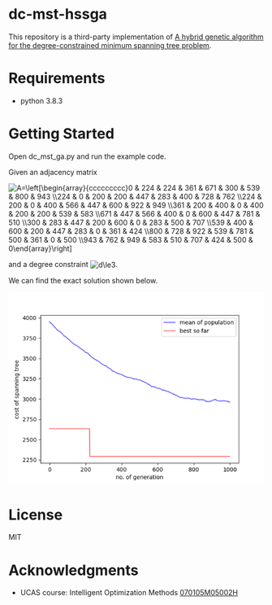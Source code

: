 # dc-mst-hssga

This repository is a third-party implementation of [A hybrid genetic algorithm for the degree-constrained minimum spanning tree problem](https://doi.org/10.1007/S00500-019-04051-X).

# Requirements

- python 3.8.3

# Getting Started

Open dc_mst_ga.py and run the example code.

Given an adjacency matrix

<img src="http://www.sciweavers.org/tex2img.php?eq=A%3D%5Cleft%5B%5Cbegin%7Barray%7D%7Bccccccccc%7D%0A0%20%26%20224%20%26%20224%20%26%20361%20%26%20671%20%26%20300%20%26%20539%20%26%20800%20%26%20943%20%5C%5C%0A224%20%26%200%20%26%20200%20%26%20200%20%26%20447%20%26%20283%20%26%20400%20%26%20728%20%26%20762%20%5C%5C%0A224%20%26%20200%20%26%200%20%26%20400%20%26%20566%20%26%20447%20%26%20600%20%26%20922%20%26%20949%20%5C%5C%0A361%20%26%20200%20%26%20400%20%26%200%20%26%20400%20%26%20200%20%26%20200%20%26%20539%20%26%20583%20%5C%5C%0A671%20%26%20447%20%26%20566%20%26%20400%20%26%200%20%26%20600%20%26%20447%20%26%20781%20%26%20510%20%5C%5C%0A300%20%26%20283%20%26%20447%20%26%20200%20%26%20600%20%26%200%20%26%20283%20%26%20500%20%26%20707%20%5C%5C%0A539%20%26%20400%20%26%20600%20%26%20200%20%26%20447%20%26%20283%20%26%200%20%26%20361%20%26%20424%20%5C%5C%0A800%20%26%20728%20%26%20922%20%26%20539%20%26%20781%20%26%20500%20%26%20361%20%26%200%20%26%20500%20%5C%5C%0A943%20%26%20762%20%26%20949%20%26%20583%20%26%20510%20%26%20707%20%26%20424%20%26%20500%20%26%200%0A%5Cend%7Barray%7D%5Cright%5D&bc=White&fc=Black&im=jpg&fs=12&ff=arev&edit=0" align="center" border="0" alt="A=\left[\begin{array}{ccccccccc}0 & 224 & 224 & 361 & 671 & 300 & 539 & 800 & 943 \\224 & 0 & 200 & 200 & 447 & 283 & 400 & 728 & 762 \\224 & 200 & 0 & 400 & 566 & 447 & 600 & 922 & 949 \\361 & 200 & 400 & 0 & 400 & 200 & 200 & 539 & 583 \\671 & 447 & 566 & 400 & 0 & 600 & 447 & 781 & 510 \\300 & 283 & 447 & 200 & 600 & 0 & 283 & 500 & 707 \\539 & 400 & 600 & 200 & 447 & 283 & 0 & 361 & 424 \\800 & 728 & 922 & 539 & 781 & 500 & 361 & 0 & 500 \\943 & 762 & 949 & 583 & 510 & 707 & 424 & 500 & 0\end{array}\right]" width="482" height="182" />

and a degree constraint <img src="http://www.sciweavers.org/tex2img.php?eq=d%5Cle3&bc=White&fc=Black&im=jpg&fs=12&ff=arev&edit=0" align="center" border="0" alt="d\le3" width="47" height="17" />.

We can find the exact solution shown below.

![example](example.png)

# License

MIT

# Acknowledgments

- UCAS course: Intelligent Optimization Methods [070105M05002H](http://jwxk.ucas.ac.cn/course/courseplan/184399)